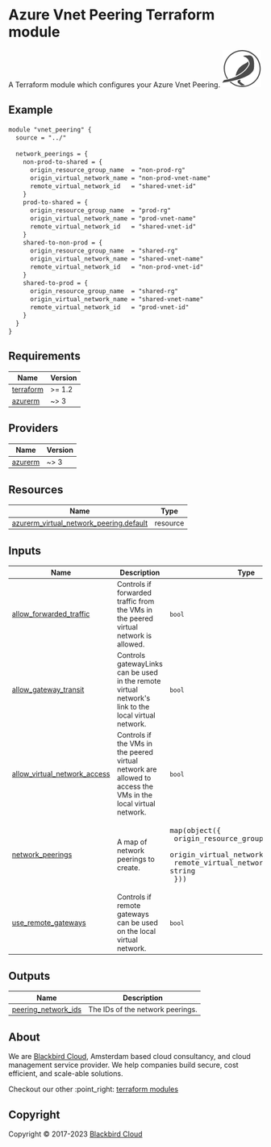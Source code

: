 # Azure Vnet Peering Terraform module
A Terraform module which configures your Azure Vnet Peering. 
[![blackbird-logo](https://raw.githubusercontent.com/blackbird-cloud/terraform-module-template/main/.config/logo_simple.png)](https://www.blackbird.cloud)

## Example
```hcl
module "vnet_peering" {
  source = "../"

  network_peerings = {
    non-prod-to-shared = {
      origin_resource_group_name  = "non-prod-rg"
      origin_virtual_network_name = "non-prod-vnet-name"
      remote_virtual_network_id   = "shared-vnet-id"
    }
    prod-to-shared = {
      origin_resource_group_name  = "prod-rg"
      origin_virtual_network_name = "prod-vnet-name"
      remote_virtual_network_id   = "shared-vnet-id"
    }
    shared-to-non-prod = {
      origin_resource_group_name  = "shared-rg"
      origin_virtual_network_name = "shared-vnet-name"
      remote_virtual_network_id   = "non-prod-vnet-id"
    }
    shared-to-prod = {
      origin_resource_group_name  = "shared-rg"
      origin_virtual_network_name = "shared-vnet-name"
      remote_virtual_network_id   = "prod-vnet-id"
    }
  }
}
```

## Requirements

| Name | Version |
|------|---------|
| <a name="requirement_terraform"></a> [terraform](#requirement\_terraform) | >= 1.2 |
| <a name="requirement_azurerm"></a> [azurerm](#requirement\_azurerm) | ~> 3 |

## Providers

| Name | Version |
|------|---------|
| <a name="provider_azurerm"></a> [azurerm](#provider\_azurerm) | ~> 3 |

## Resources

| Name | Type |
|------|------|
| [azurerm_virtual_network_peering.default](https://registry.terraform.io/providers/hashicorp/azurerm/latest/docs/resources/virtual_network_peering) | resource |

## Inputs

| Name | Description | Type | Default | Required |
|------|-------------|------|---------|:--------:|
| <a name="input_allow_forwarded_traffic"></a> [allow\_forwarded\_traffic](#input\_allow\_forwarded\_traffic) | Controls if forwarded traffic from the VMs in the peered virtual network is allowed. | `bool` | `false` | no |
| <a name="input_allow_gateway_transit"></a> [allow\_gateway\_transit](#input\_allow\_gateway\_transit) | Controls gatewayLinks can be used in the remote virtual network's link to the local virtual network. | `bool` | `false` | no |
| <a name="input_allow_virtual_network_access"></a> [allow\_virtual\_network\_access](#input\_allow\_virtual\_network\_access) | Controls if the VMs in the peered virtual network are allowed to access the VMs in the local virtual network. | `bool` | `true` | no |
| <a name="input_network_peerings"></a> [network\_peerings](#input\_network\_peerings) | A map of network peerings to create. | <pre>map(object({<br>    origin_resource_group_name  = string<br>    origin_virtual_network_name = string<br>    remote_virtual_network_id   = string<br>  }))</pre> | `{}` | no |
| <a name="input_use_remote_gateways"></a> [use\_remote\_gateways](#input\_use\_remote\_gateways) | Controls if remote gateways can be used on the local virtual network. | `bool` | `false` | no |

## Outputs

| Name | Description |
|------|-------------|
| <a name="output_peering_network_ids"></a> [peering\_network\_ids](#output\_peering\_network\_ids) | The IDs of the network peerings. |

## About

We are [Blackbird Cloud](https://blackbird.cloud), Amsterdam based cloud consultancy, and cloud management service provider. We help companies build secure, cost efficient, and scale-able solutions.

Checkout our other :point\_right: [terraform modules](https://registry.terraform.io/namespaces/blackbird-cloud)

## Copyright

Copyright © 2017-2023 [Blackbird Cloud](https://www.blackbird.cloud)
